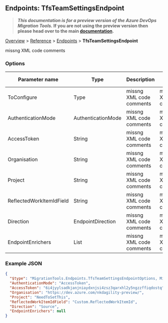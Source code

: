 ## Endpoints: TfsTeamSettingsEndpoint

>**_This documentation is for a preview version of the Azure DevOps Migration Tools._ If you are not using the preview version then please head over to the main [documentation](https://nkdagility.github.io/azure-devops-migration-tools).**

[Overview](.././index.md) > [Reference](../index.md) > [Endpoints](./index.md) > **TfsTeamSettingsEndpoint**

missng XML code comments

### Options

| Parameter name         | Type    | Description                              | Default Value                            |
|------------------------|---------|------------------------------------------|------------------------------------------|
| ToConfigure | Type | missng XML code comments | missng XML code comments |
| AuthenticationMode | AuthenticationMode | missng XML code comments | missng XML code comments |
| AccessToken | String | missng XML code comments | missng XML code comments |
| Organisation | String | missng XML code comments | missng XML code comments |
| Project | String | missng XML code comments | missng XML code comments |
| ReflectedWorkItemIdField | String | missng XML code comments | missng XML code comments |
| Direction | EndpointDirection | missng XML code comments | missng XML code comments |
| EndpointEnrichers | List | missng XML code comments | missng XML code comments |


### Example JSON

```JSON
{
  "$type": "MigrationTools.Endpoints.TfsTeamSettingsEndpointOptions, MigrationTools.Clients.AzureDevops.ObjectModel",
  "AuthenticationMode": "AccessToken",
  "AccessToken": "6i4jyylsadkjanjniaydxnjsi4zsz3qarxhl2y5ngzzffiqdostq",
  "Organisation": "https://dev.azure.com/nkdagility-preview/",
  "Project": "NeedToSetThis",
  "ReflectedWorkItemIdField": "Custom.ReflectedWorkItemId",
  "Direction": "Source",
  "EndpointEnrichers": null
}
```